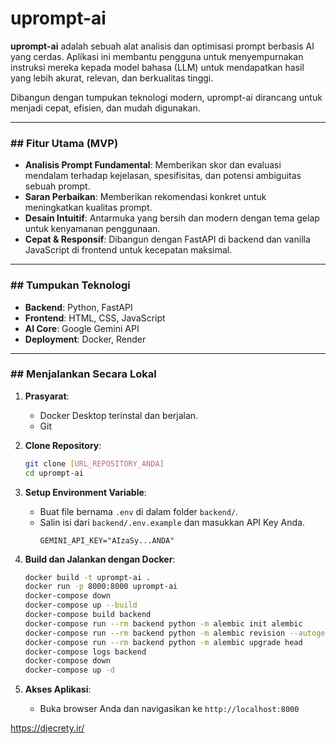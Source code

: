 # uprompt-ai

**uprompt-ai** adalah sebuah alat analisis dan optimisasi prompt berbasis AI yang cerdas. Aplikasi ini membantu pengguna untuk menyempurnakan instruksi mereka kepada model bahasa (LLM) untuk mendapatkan hasil yang lebih akurat, relevan, dan berkualitas tinggi.

Dibangun dengan tumpukan teknologi modern, uprompt-ai dirancang untuk menjadi cepat, efisien, dan mudah digunakan.

---

### ## Fitur Utama (MVP)

* **Analisis Prompt Fundamental**: Memberikan skor dan evaluasi mendalam terhadap kejelasan, spesifisitas, dan potensi ambiguitas sebuah prompt.
* **Saran Perbaikan**: Memberikan rekomendasi konkret untuk meningkatkan kualitas prompt.
* **Desain Intuitif**: Antarmuka yang bersih dan modern dengan tema gelap untuk kenyamanan penggunaan.
* **Cepat & Responsif**: Dibangun dengan FastAPI di backend dan vanilla JavaScript di frontend untuk kecepatan maksimal.

---

### ## Tumpukan Teknologi

* **Backend**: Python, FastAPI
* **Frontend**: HTML, CSS, JavaScript
* **AI Core**: Google Gemini API
* **Deployment**: Docker, Render

---

### ## Menjalankan Secara Lokal

1.  **Prasyarat**:
    * Docker Desktop terinstal dan berjalan.
    * Git

2.  **Clone Repository**:
    ```bash
    git clone [URL_REPOSITORY_ANDA]
    cd uprompt-ai
    ```

3.  **Setup Environment Variable**:
    * Buat file bernama `.env` di dalam folder `backend/`.
    * Salin isi dari `backend/.env.example` dan masukkan API Key Anda.
        ```
        GEMINI_API_KEY="AIzaSy...ANDA"
        ```

4.  **Build dan Jalankan dengan Docker**:
    ```bash
    docker build -t uprompt-ai .
    docker run -p 8000:8000 uprompt-ai
    docker-compose down
    docker-compose up --build
    docker-compose build backend
    docker-compose run --rm backend python -m alembic init alembic
    docker-compose run --rm backend python -m alembic revision --autogenerate -m "Create initial tables"
    docker-compose run --rm backend python -m alembic upgrade head
    docker-compose logs backend
    docker-compose down
    docker-compose up -d
    ```

5.  **Akses Aplikasi**:
    * Buka browser Anda dan navigasikan ke `http://localhost:8000`

https://djecrety.ir/